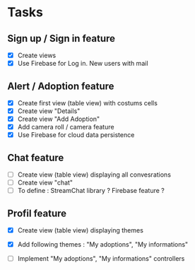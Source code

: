 # Tasks

## Sign up / Sign in feature
- [x] Create views
- [x] Use Firebase for Log in. New users with mail

## Alert / Adoption feature
- [x] Create first view (table view) with costums cells
- [x] Create view "Details" 
- [x] Create view "Add Adoption"
- [x] Add camera roll / camera feature
- [x] Use Firebase for cloud data persistence

## Chat feature
- [ ] Create view (table view) displaying all convesrations
- [ ] Create view "chat"
- [ ] To define : StreamChat library ? Firebase feature ?

## Profil feature
- [x] Create view (table view) displaying themes
- [x] Add following themes : "My adoptions", "My informations"
- [ ] Implement "My adoptions", "My informations" controllers

